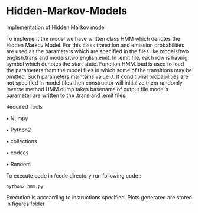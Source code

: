 # Hidden-Markov-Models
Implementation of Hidden Markov model

To implement the model we have written class HMM which denotes the Hidden Markov
Model. For this class transition and emission probabilities are used as the parameters which
are specified in the files like models/two english.trans and models/two english.emit. In .emit
file, each row is having symbol which denotes the start state.
Function HMM.load is used to load the parameters from the model files in which some of
the transitions may be omitted. Such parameters maintains value 0. If conditional probabilities are not specified in model files then constructor will initialize them randomly. Inverse
method HMM.dump takes basename of output file model’s parameter are written to the
.trans and .emit files.

Required Tools

• Numpy

• Python2

• collections

• codecs

• Random

To execute code in /code directory run following code :
```
python2 hmm.py
```
Execution is accoarding to instructions specified.
Plots generated are stored in figures folder
